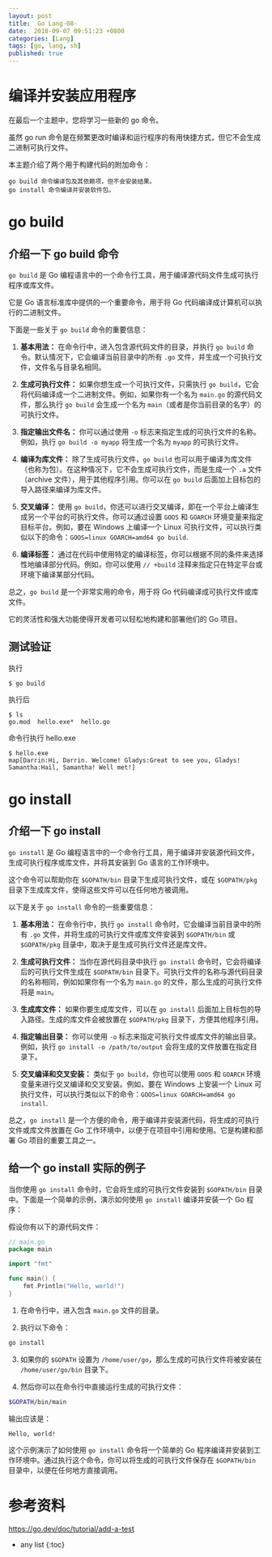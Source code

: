 ```yaml
---
layout: post
title:  Go Lang-08-
date:  2018-09-07 09:51:23 +0800
categories: [Lang]
tags: [go, lang, sh]
published: true
---
```



# 编译并安装应用程序

在最后一个主题中，您将学习一些新的 go 命令。 

虽然 go run 命令是在频繁更改时编译和运行程序的有用快捷方式，但它不会生成二进制可执行文件。

本主题介绍了两个用于构建代码的附加命令：

```
go build 命令编译包及其依赖项，但不会安装结果。
go install 命令编译并安装软件包。
```

# go build

## 介绍一下 go build 命令

`go build` 是 Go 编程语言中的一个命令行工具，用于编译源代码文件生成可执行程序或库文件。

它是 Go 语言标准库中提供的一个重要命令，用于将 Go 代码编译成计算机可以执行的二进制文件。

下面是一些关于 `go build` 命令的重要信息：

1. **基本用法：** 在命令行中，进入包含源代码文件的目录，并执行 `go build` 命令。默认情况下，它会编译当前目录中的所有 `.go` 文件，并生成一个可执行文件，文件名与目录名相同。

2. **生成可执行文件：** 如果你想生成一个可执行文件，只需执行 `go build`，它会将代码编译成一个二进制文件。例如，如果你有一个名为 `main.go` 的源代码文件，那么执行 `go build` 会生成一个名为 `main`（或者是你当前目录的名字）的可执行文件。

3. **指定输出文件名：** 你可以通过使用 `-o` 标志来指定生成的可执行文件的名称。例如，执行 `go build -o myapp` 将生成一个名为 `myapp` 的可执行文件。

4. **编译为库文件：** 除了生成可执行文件，`go build` 也可以用于编译为库文件（也称为包）。在这种情况下，它不会生成可执行文件，而是生成一个 `.a` 文件（archive 文件），用于其他程序引用。你可以在 `go build` 后面加上目标包的导入路径来编译为库文件。

5. **交叉编译：** 使用 `go build`，你还可以进行交叉编译，即在一个平台上编译生成另一个平台的可执行文件。你可以通过设置 `GOOS` 和 `GOARCH` 环境变量来指定目标平台。例如，要在 Windows 上编译一个 Linux 可执行文件，可以执行类似以下的命令：`GOOS=linux GOARCH=amd64 go build`.

6. **编译标签：** 通过在代码中使用特定的编译标签，你可以根据不同的条件来选择性地编译部分代码。例如，你可以使用 `// +build` 注释来指定只在特定平台或环境下编译某部分代码。

总之，`go build` 是一个非常实用的命令，用于将 Go 代码编译成可执行文件或库文件。

它的灵活性和强大功能使得开发者可以轻松地构建和部署他们的 Go 项目。

## 测试验证

执行 

```
$ go build
```

执行后

```
$ ls
go.mod  hello.exe*  hello.go
```

命令行执行 hello.exe

```
$ hello.exe
map[Darrin:Hi, Darrin. Welcome! Gladys:Great to see you, Gladys! Samantha:Hail, Samantha! Well met!]
```

# go install

## 介绍一下 go install

`go install` 是 Go 编程语言中的一个命令行工具，用于编译并安装源代码文件，生成可执行程序或库文件，并将其安装到 Go 语言的工作环境中。

这个命令可以帮助你在 `$GOPATH/bin` 目录下生成可执行文件，或在 `$GOPATH/pkg` 目录下生成库文件，使得这些文件可以在任何地方被调用。

以下是关于 `go install` 命令的一些重要信息：

1. **基本用法：** 在命令行中，执行 `go install` 命令时，它会编译当前目录中的所有 `.go` 文件，并将生成的可执行文件或库文件安装到 `$GOPATH/bin` 或 `$GOPATH/pkg` 目录中，取决于是生成可执行文件还是库文件。

2. **生成可执行文件：** 当你在源代码目录中执行 `go install` 命令时，它会将编译后的可执行文件生成在 `$GOPATH/bin` 目录下。可执行文件的名称与源代码目录的名称相同，例如如果你有一个名为 `main.go` 的文件，那么生成的可执行文件将是 `main`。

3. **生成库文件：** 如果你要生成库文件，可以在 `go install` 后面加上目标包的导入路径。生成的库文件会被放置在 `$GOPATH/pkg` 目录下，方便其他程序引用。

4. **指定输出目录：** 你可以使用 `-o` 标志来指定可执行文件或库文件的输出目录。例如，执行 `go install -o /path/to/output` 会将生成的文件放置在指定目录下。

5. **交叉编译和交叉安装：** 类似于 `go build`，你也可以使用 `GOOS` 和 `GOARCH` 环境变量来进行交叉编译和交叉安装。例如，要在 Windows 上安装一个 Linux 可执行文件，可以执行类似以下的命令：`GOOS=linux GOARCH=amd64 go install`.

总之，`go install` 是一个方便的命令，用于编译并安装源代码，将生成的可执行文件或库文件放置在 Go 工作环境中，以便于在项目中引用和使用。它是构建和部署 Go 项目的重要工具之一。

## 给一个 go install 实际的例子

当你使用 `go install` 命令时，它会将生成的可执行文件安装到 `$GOPATH/bin` 目录中。下面是一个简单的示例，演示如何使用 `go install` 编译并安装一个 Go 程序：

假设你有以下的源代码文件：

```go
// main.go
package main

import "fmt"

func main() {
    fmt.Println("Hello, world!")
}
```

1. 在命令行中，进入包含 `main.go` 文件的目录。

2. 执行以下命令：

```sh
go install
```

3. 如果你的 `$GOPATH` 设置为 `/home/user/go`，那么生成的可执行文件将被安装在 `/home/user/go/bin` 目录下。

4. 然后你可以在命令行中直接运行生成的可执行文件：

```sh
$GOPATH/bin/main
```

输出应该是：

```
Hello, world!
```

这个示例演示了如何使用 `go install` 命令将一个简单的 Go 程序编译并安装到工作环境中。通过执行这个命令，你可以将生成的可执行文件保存在 `$GOPATH/bin` 目录中，以便在任何地方直接调用。


# 参考资料

https://go.dev/doc/tutorial/add-a-test

* any list
{:toc}